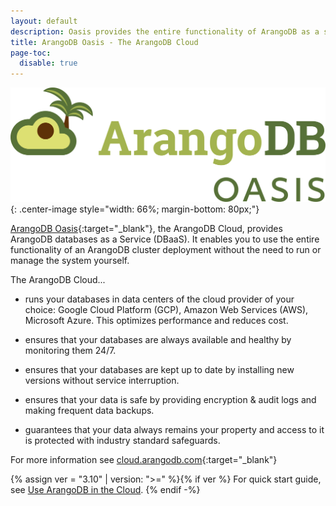 ```yaml
---
layout: default
description: Oasis provides the entire functionality of ArangoDB as a service, without the need to run or manage databases yourself.
title: ArangoDB Oasis - The ArangoDB Cloud
page-toc:
  disable: true
---
```

![ArangoDB Oasis Logo](images/arangodb-oasis-logo-right.svg){: .center-image style="width: 66%; margin-bottom: 80px;"}

[ArangoDB Oasis](https://cloud.arangodb.com/home?utm_source=docs&utm_medium=cluster_pages&utm_campaign=docs_traffic){:target="_blank"},
the ArangoDB Cloud, provides ArangoDB databases as a Service (DBaaS).
It enables you to use the entire functionality of an ArangoDB cluster
deployment without the need to run or manage the system yourself.

The ArangoDB Cloud...

- runs your databases in data centers of the cloud provider
  of your choice: Google Cloud Platform (GCP), Amazon Web Services (AWS),
  Microsoft Azure. This optimizes performance and reduces cost.

- ensures that your databases are always available and
  healthy by monitoring them 24/7.

- ensures that your databases are kept up to date by
  installing new versions without service interruption.

- ensures that your data is safe by providing encryption &
  audit logs and making frequent data backups.

- guarantees that your data always remains your property and
  access to it is protected with industry standard safeguards.

For more information see
[cloud.arangodb.com](https://cloud.arangodb.com/home?utm_source=docs&utm_medium=cluster_pages&utm_campaign=docs_traffic){:target="_blank"}

{% assign ver = "3.10" | version: ">=" %}{% if ver %}
For quick start guide, see
[Use ArangoDB in the Cloud](../quick-start-in-the-cloud.html).
{% endif -%}

